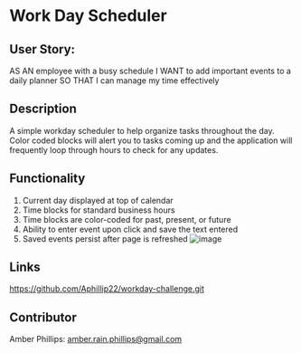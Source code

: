 # Work Day Scheduler

## User Story:
AS AN employee with a busy schedule
I WANT to add important events to a daily planner
SO THAT I can manage my time effectively

## Description
A simple workday scheduler to help organize tasks throughout the day. Color coded blocks will alert you to tasks coming up and the application will frequently loop through hours to check for any updates.

## Functionality
1. Current day displayed at top of calendar
2. Time blocks for standard business hours
3. Time blocks are color-coded for past, present, or future
4. Ability to enter event upon click and save the text entered
5. Saved events persist after page is refreshed
![image](https://user-images.githubusercontent.com/87291933/131277035-1ff9027e-6810-4047-adf6-d34b66d5cc0a.png)

## Links
https://github.com/Aphillip22/workday-challenge.git

## Contributor
Amber Phillips: amber.rain.phillips@gmail.com